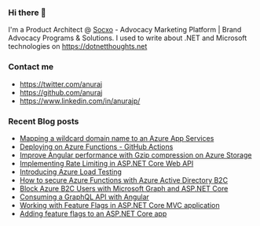### Hi there 👋

I'm a Product Architect @ [Socxo](https://www.socxo.com/) - Advocacy Marketing Platform | Brand Advocacy Programs &amp; Solutions. I used to write about .NET and Microsoft technologies on https://dotnetthoughts.net

### Contact me
* https://twitter.com/anuraj
* https://github.com/anuraj
* https://www.linkedin.com/in/anurajp/

### Recent Blog posts
<!-- BLOGPOSTS:START -->
- [Mapping a wildcard domain name to an Azure App Services](https://dotnetthoughts.net/mapping-a-wildcard-domain-name-to-an-azure-app-services/)
- [Deploying on Azure Functions - GitHub Actions](https://dotnetthoughts.net/deploying-on-azure-functions-github-actions/)
- [Improve Angular performance with Gzip compression on Azure Storage](https://dotnetthoughts.net/improve-angular-performance-with-gzip-compression-azure-blog-storage/)
- [Implementing Rate Limiting in ASP.NET Core Web API](https://dotnetthoughts.net/implement-rate-limiting-in-asp-net-core-web-api/)
- [Introducing Azure Load Testing](https://dotnetthoughts.net/introducing-azure-load-testing/)
- [How to secure Azure Functions with Azure Active Directory B2C](https://dotnetthoughts.net/how-to-secure-azure-functions-with-azure-b2c/)
- [Block Azure B2C Users with Microsoft Graph and ASP.NET Core](https://dotnetthoughts.net/block-azure-b2c-users-with-microsoft-graph-and-asp-net-core/)
- [Consuming a GraphQL API with Angular](https://dotnetthoughts.net/consuming-graphql-api-with-angular/)
- [Working with Feature Flags in ASP.NET Core MVC application](https://dotnetthoughts.net/adding-feature-flags-to-an-asp-net-core-app-part2/)
- [Adding feature flags to an ASP.NET Core app](https://dotnetthoughts.net/adding-feature-flags-to-an-asp-net-core-app-part1/)
<!-- BLOGPOSTS:END -->
